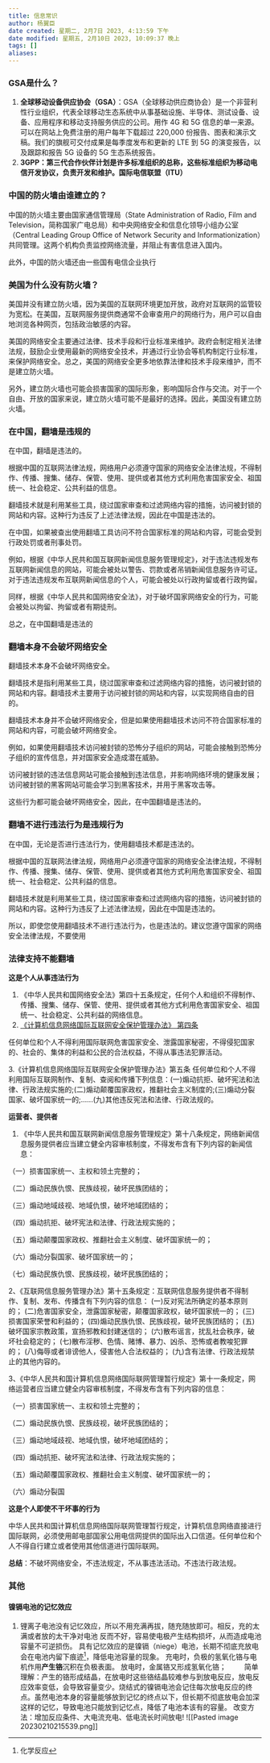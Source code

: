 ```yaml
---
title: 信息常识
author: 杨翼臣
date created: 星期二, 2月7日 2023, 4:13:59 下午
date modified: 星期五, 2月10日 2023, 10:09:37 晚上
tags: []
aliases: 
---
```

### GSA是什么？

1.  **全球移动设备供应协会（GSA）**：GSA（全球移动供应商协会）是一个非营利性行业组织，代表全球移动生态系统中从事基础设施、半导体、测试设备、设备、应用程序和移动支持服务供应的公司。用作 4G 和 5G 信息的单一来源。可以在网站上免费注册的用户每年下载超过 220,000 份报告、图表和演示文稿。我们的旗舰可交付成果是每季度发布和更新的 LTE 到 5G 的演变报告，以及跟踪和报告 5G 设备的 5G 生态系统报告。
2.  **3GPP：第三代合作伙伴计划是许多标准组织的总称，这些标准组织为移动电信开发协议，负责开发和维护。国际电信联盟（ITU）**

### 中国的防火墙由谁建立的？

中国的防火墙主要由国家通信管理局（State Administration of Radio, Film and Television，简称国家广电总局）和中央网络安全和信息化领导小组办公室（Central Leading Group Office of Network Security and Informationization）共同管理。这两个机构负责监控网络流量，并阻止有害信息进入国内。

此外，中国的防火墙还由一些国有电信企业执行

### 美国为什么没有防火墙？

美国并没有建立防火墙，因为美国的互联网环境更加开放，政府对互联网的监管较为宽松。在美国，互联网服务提供商通常不会审查用户的网络行为，用户可以自由地浏览各种网页，包括政治敏感的内容。

美国的网络安全主要通过法律、技术手段和行业标准来维护。政府会制定相关法律法规，鼓励企业使用最新的网络安全技术，并通过行业协会等机构制定行业标准，来保护网络安全。总之，美国的网络安全更多地依靠法律和技术手段来维护，而不是建立防火墙。

另外，建立防火墙也可能会损害国家的国际形象，影响国际合作与交流。对于一个自由、开放的国家来说，建立防火墙可能不是最好的选择。因此，美国没有建立防火墙。

### 在中国，翻墙是违规的

在中国，翻墙是违法的。

根据中国的互联网法律法规，网络用户必须遵守国家的网络安全法律法规，不得制作、传播、搜集、储存、保管、使用、提供或者其他方式利用危害国家安全、祖国统一、社会稳定、公共利益的信息。

翻墙技术就是利用某些工具，绕过国家审查和过滤网络内容的措施，访问被封锁的网站和内容。这种行为违反了上述法律法规，因此在中国是违法的。

在中国，如果被查出使用翻墙工具访问不符合国家标准的网站和内容，可能会受到行政处罚或者刑事处罚。

例如，根据《中华人民共和国互联网新闻信息服务管理规定》，对于违法违规发布互联网新闻信息的网站，可能会被处以警告、罚款或者吊销新闻信息服务许可证。对于违法违规发布互联网新闻信息的个人，可能会被处以行政拘留或者行政拘留。

同样，根据《中华人民共和国网络安全法》，对于破坏国家网络安全的行为，可能会被处以拘留、拘留或者有期徒刑。

总之，在中国翻墙是违法的

### 翻墙本身不会破坏网络安全

翻墙技术本身不会破坏网络安全。

翻墙技术是指利用某些工具，绕过国家审查和过滤网络内容的措施，访问被封锁的网站和内容。翻墙技术主要用于访问被封锁的网站和内容，以实现网络自由的目的。

翻墙技术本身并不会破坏网络安全，但是如果使用翻墙技术访问不符合国家标准的网站和内容，可能会破坏网络安全。

例如，如果使用翻墙技术访问被封锁的恐怖分子组织的网站，可能会接触到恐怖分子组织的宣传信息，并对国家安全造成潜在威胁。

访问被封锁的违法信息网站可能会接触到违法信息，并影响网络环境的健康发展；访问被封锁的黑客网站可能会学习到黑客技术，并用于黑客攻击等。

这些行为都可能会破坏网络安全，因此，在中国翻墙是违法的。

### 翻墙不进行违法行为是违规行为

在中国，无论是否进行违法行为，使用翻墙技术都是违法的。

根据中国的互联网法律法规，网络用户必须遵守国家的网络安全法律法规，不得制作、传播、搜集、储存、保管、使用、提供或者其他方式利用危害国家安全、祖国统一、社会稳定、公共利益的信息。

翻墙技术就是利用某些工具，绕过国家审查和过滤网络内容的措施，访问被封锁的网站和内容。这种行为违反了上述法律法规，因此在中国是违法的。

所以，即使您使用翻墙技术不进行违法行为，也是违法的。建议您遵守国家的网络安全法律法规，不要使用

### 法律支持不能翻墙

**这是个人从事违法行为**

1.  《中华人民共和国网络安全法》第四十五条规定，任何个人和组织不得制作、传播、搜集、储存、保管、使用、提供或者其他方式利用危害国家安全、祖国统一、社会稳定、公共利益的网络信息。
2.  [《计算机信息网络国际互联网安全保护管理办法》 第四条](https://m.lawtime.cn/law/d723687728781.html#%E7%AC%AC%E4%B8%80%E7%AB%A0%20%E7%AC%AC%E5%9B%9B%E6%9D%A1)

任何单位和个人不得利用国际联网危害国家安全、泄露国家秘密，不得侵犯国家的、社会的、集体的利益和公民的合法权益，不得从事违法犯罪活动。

3.《计算机信息网络国际互联网安全保护管理办法》第五条 任何单位和个人不得利用国际互联网制作、复制、查阅和传播下列信息：(一)煽动抗拒、破坏宪法和法律、行政法规实施的;(二)煽动颠覆国家政权，推翻社会主义制度的;(三)煽动分裂国家、破坏国家统一的;......(九)其他违反宪法和法律、行政法规的。

**运营者、提供者**

1.  《中华人民共和国互联网新闻信息服务管理规定》第十八条规定，网络新闻信息服务提供者应当建立健全内容审核制度，不得发布含有下列内容的新闻信息：

（一）损害国家统一、主权和领土完整的；

（二）煽动民族仇恨、民族歧视，破坏民族团结的；

（三）煽动地域歧视、地域仇恨，破坏地域团结的；

（四）煽动抗拒、破坏宪法和法律、行政法规实施的；

（五）煽动颠覆国家政权、推翻社会主义制度、破坏国家统一的；

（六）煽动分裂国家、破坏国家统一的；

（七）煽动民族仇恨、民族歧视，破坏民族团结的；

2、《互联网信息服务管理办法》第十五条规定：互联网信息服务提供者不得制作、复制、发布、传播含有下列内容的信息： (一)反对宪法所确定的基本原则的； (二)危害国家安全，泄露国家秘密，颠覆国家政权，破坏国家统一的； (三)损害国家荣誉和利益的； (四)煽动民族仇恨、民族歧视，破坏民族团结的； (五)破坏国家宗教政策，宣扬邪教和封建迷信的； (六)散布谣言，扰乱社会秩序，破坏社会稳定的； (七)散布淫秽、色情、赌博、暴力、凶杀、恐怖或者教唆犯罪的； (八)侮辱或者诽谤他人，侵害他人合法权益的； (九)含有法律、行政法规禁止的其他内容的。

3、《中华人民共和国计算机信息网络国际联网管理暂行规定》第十一条规定，网络运营者应当建立健全内容审核制度，不得发布含有下列内容的信息：

（一）损害国家统一、主权和领土完整的；

（二）煽动民族仇恨、民族歧视，破坏民族团结的；

（三）煽动地域歧视、地域仇恨，破坏地域团结的；

（四）煽动抗拒、破坏宪法和法律、行政法规实施的；

（五）煽动颠覆国家政权、推翻社会主义制度、破坏国家统一的；

（六）煽动分裂国

**这是个人即使不干坏事的行为**

中华人民共和国计算机信息网络国际联网管理暂行规定，计算机信息网络直接进行国际联网，必须使用邮电部国家公用电信网提供的国际出入口信道。任何单位和个人不得自行建立或者使用其他信道进行国际联网。

**总结**：不破坏网络安全，不违法规定，不从事违法活动。不违法行政法规。

### 其他
#### 镍镉电池的记忆效应
1. 锂离子电池没有记忆效应，所以不用充满再拔，随充随放即可。相反，充的太满或者放的太干净对电池
反而不好，容易使电极产生结构损坏，从而造成电池容量不可逆损伤。
具有记忆效应的是镍镉（niege）电池，长期不彻底充放电会在电池内留下痕迹[^1]，降低电池容量的现象。
			充电时，负极的氢氧化铬与电机作用**产生铬**沉积在负极表面。
			放电时，金属铬又形成氢氧化铬；
　　
简单理解：产生的铬形成结晶，在放电时这些铬结晶较难参与到放电反应，放电反应效率变低，会导致容量变少。烧结式的镍镉电池会记住每次放电反应的终点。虽然电池本身的容量能够放到记忆的终点以下，但长期不彻底放电会加深这样的记忆，导致电池只能放到记忆点，降低了电池本该有的容量。
改变方法：增加反应条件、大电流充电、低电流长时间放电!
![[Pasted image 20230210215539.png]]
						


[^1]:化学反应